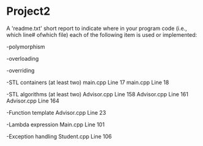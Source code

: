 # Project2

A 'readme.txt' short report to indicate where in your program code (i.e., which line# ofwhich file) each of the following item is used or implemented:

-polymorphism

-overloading

-overriding

-STL containers (at least two)
main.cpp Line 17
main.cpp Line 18

-STL algorithms (at least two)
Advisor.cpp Line 158
Advisor.cpp Line 161
Advisor.cpp Line 164

-Function template 
Advisor.cpp Line 23

-Lambda expression 
Main.cpp Line 101

-Exception handling 
Student.cpp Line 106
